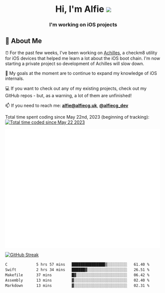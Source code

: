 <h1 align="center">Hi, I'm Alfie <img src="https://raw.githubusercontent.com/MartinHeinz/MartinHeinz/master/wave.gif" width="30px"></h1>
<h3 align="center">I'm working on iOS projects</h3>


## 📖 About Me

⏰ For the past few weeks, I've been working on [Achilles](https://github.com/alfiecg24/Achilles), a checkm8 utility for iOS devices that helped me learn a lot about the iOS boot chain. I'm now starting a private project so development of Achilles will slow down.

🎯 My goals at the moment are to  continue to expand my knowledge of iOS internals.

💻 If you want to check out any of my existing projects, check out my GitHub repos - but, as a warning, a lot of them are unfinished!

📫 If you need to reach me: **alfie@alfiecg.uk**, **[@alfiecg_dev](https://twitter.com/alfiecg_dev)**

Total time spent coding since May 22nd, 2023 (beginning of tracking): <a href="https://wakatime.com/@61592169-b9cf-4af8-b6fa-8ac7d4369b01"><img src="https://wakatime.com/badge/user/61592169-b9cf-4af8-b6fa-8ac7d4369b01.svg" alt="Total time coded since May 22 2023" /></a>


<img align="center" src="/github-metrics.svg" alt="Metrics" width="500">

[![GitHub Streak](https://streak-stats.demolab.com/?user=alfiecg24)](https://git.io/streak-stats)

<!--START_SECTION:waka-->

```txt
C             5 hrs 57 mins   ███████████████▒░░░░░░░░░   61.40 %
Swift         2 hrs 34 mins   ██████▓░░░░░░░░░░░░░░░░░░   26.51 %
Makefile      37 mins         █▓░░░░░░░░░░░░░░░░░░░░░░░   06.42 %
Assembly      13 mins         ▓░░░░░░░░░░░░░░░░░░░░░░░░   02.40 %
Markdown      13 mins         ▓░░░░░░░░░░░░░░░░░░░░░░░░   02.31 %
```

<!--END_SECTION:waka-->
